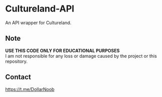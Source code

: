 # Cultureland-API
An API wrapper for Cultureland.

## Note
**USE THIS CODE ONLY FOR EDUCATIONAL PURPOSES**<br>
I am not responsible for any loss or damage caused by the project or this repository.

## Contact
https://t.me/DollarNoob
